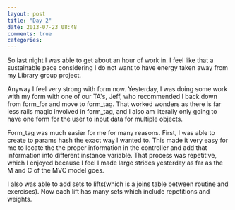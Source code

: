 ```yaml
---
layout: post
title: "Day 2"
date: 2013-07-23 08:48
comments: true
categories: 
---
```

So last night I was able to get about an hour of work in.  I feel like that a sustainable pace considering I do not want to have energy taken away from my Library group project.

Anyway I feel very strong with form now.  Yesterday, I was doing some work with my form with one of our TA's, Jeff, who recommended I back down from form_for and move to form_tag.  That worked wonders as there is far less rails magic involved in form_tag, and I also am literally only going to have one form for the user to input data for multiple objects.

Form_tag was much easier for me for many reasons.  First, I was able to create to params hash the exact way I wanted to.  This made it very easy for me to locate the the proper information in the controller and add that information into different instance variable.  That process was repetitive, which I enjoyed because I feel I made large strides yesterday as far as the M and C of the MVC model goes.

I also was able to add sets to lifts(which is a joins table between routine and exercises).  Now each lift has many sets which include repetitions and weights.  